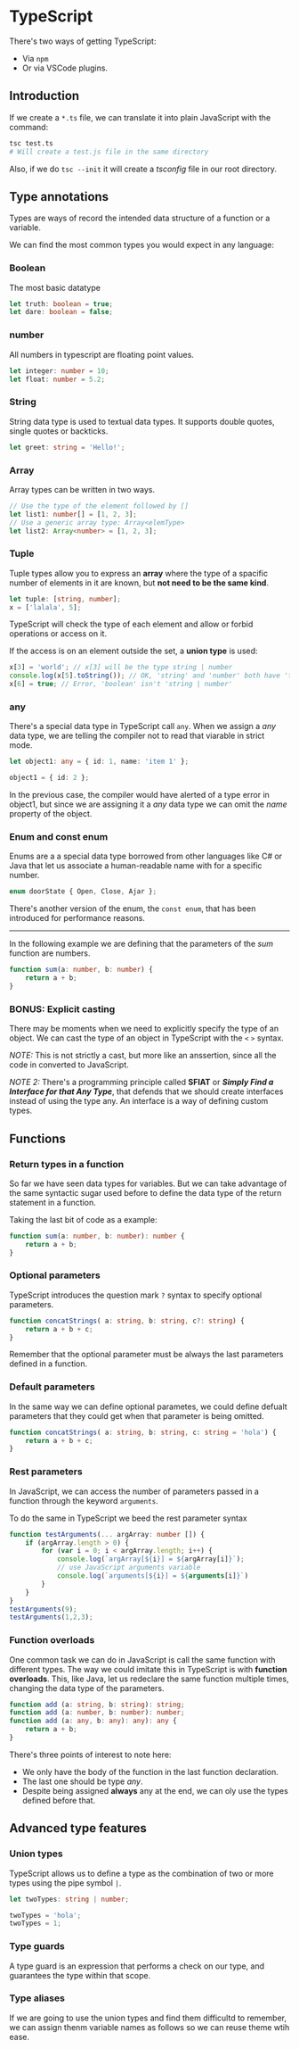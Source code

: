 # TypeScript

There's two ways of getting TypeScript:

- Via `npm`
- Or via VSCode plugins.

## Introduction

If we create a `*.ts` file, we can translate it into plain JavaScript with the command:

```zsh
tsc test.ts
# Will create a test.js file in the same directory
```

Also, if we do `tsc --init` it will create a *tsconfig* file in our root directory.

## Type annotations

Types are ways of record the intended data structure of a function or a variable.

We can find the most common types you would expect in any language:

### Boolean

The most basic datatype

```typescript
let truth: boolean = true;
let dare: boolean = false;
```

### number

All numbers in typescript are floating point values.

```typescript
let integer: number = 10;
let float: number = 5.2;
```

### String

String data type is used to textual data types. It supports double quotes, single quotes or backticks.

```typescript
let greet: string = 'Hello!';
```

### Array

Array types can be written in two ways.

```typescript
// Use the type of the element followed by []
let list1: number[] = [1, 2, 3];
// Use a generic array type: Array<elemType>
let list2: Array<number> = [1, 2, 3];
```

### Tuple

Tuple types allow you to express an **array** where the type of a spacific number of elements in it are known, but **not need to be the same kind**.

```typescript
let tuple: [string, number];
x = ['lalala', 5];
```

TypeScript will check the type of each element and allow or forbid operations or access on it.

If the access is on an element outside the set, a **union type** is used:

```typescript
x[3] = 'world'; // x[3] will be the type string | number
console.log(x[5].toString()); // OK, 'string' and 'number' both have 'toString'
x[6] = true; // Error, 'boolean' isn't 'string | number'
```

### any

There's a special data type in TypeScript call `any`.
When we assign a *any* data type, we are telling the compiler not to read that viarable in strict mode.

```typescript
let object1: any = { id: 1, name: 'item 1' };

object1 = { id: 2 };
```

In the previous case, the compiler would have alerted of a type error in object1, but since we are assigning it a *any* data type we can omit the *name* property of the object.

### Enum and const enum

Enums are a a special data type borrowed from other languages like C# or Java that let us associate a human-readable name with for a specific number.

```typescript
enum doorState { Open, Close, Ajar };
```

There's another version of the enum, the `const enum`, that has been introduced for performance reasons.

---

In the following example we are defining that the parameters of the _sum_ function are numbers.

```typescript
function sum(a: number, b: number) {
    return a + b;
}
```

### **BONUS:** Explicit casting

There may be moments when we need to explicitly specify the type of an object. We can cast the type of an object in TypeScript with the `<`  `>` syntax.

*NOTE:* This is not strictly a cast, but more like an anssertion, since all the code in converted to JavaScript.

*NOTE 2:* There's a programming principle called **SFIAT** or **_Simply Find a Interface for that Any Type_**, that defends that we should create interfaces instead of using the type any.
An interface is a way of defining custom types.

## Functions

### Return types in a function

So far we have seen data types for variables. But we can take advantage of the same syntactic sugar used before to define the data type of the return statement in a function.

Taking the last bit of code as a example:

```typescript
function sum(a: number, b: number): number {
    return a + b;
}
```

### Optional parameters

TypeScript introduces the question mark `?` syntax to specify optional parameters.

```typescript
function concatStrings( a: string, b: string, c?: string) {
    return a + b + c;
}
```

Remember that the optional parameter must be always the last parameters defined in a function.

### Default parameters

In the same way we can define optional parametes, we could define defualt parameters that they could get when that parameter is being omitted.

```typescript
function concatStrings( a: string, b: string, c: string = 'hola') {
    return a + b + c;
}
```

### Rest parameters

In JavaScript, we can access the number of parameters passed in a function through the keyword `arguments`.

To do the same in TypeScript we beed the rest parameter syntax

```typescript
function testArguments(... argArray: number []) {
    if (argArray.length > 0) {
        for (var i = 0; i < argArray.length; i++) {
            console.log(`argArray[${i}] = ${argArray[i]}`);
            // use JavaScript arguments variable
            console.log(`arguments[${i}] = ${arguments[i]}`)
        }
    }
}
testArguments(9);
testArguments(1,2,3);
```

### Function overloads

One common task we can do in JavaScript is call the same function with different types.
The way we could imitate this in TypeScript is with **function overloads**. This, like Java, let us redeclare the same function multiple times, changing the data type of the parameters.

```typescript
function add (a: string, b: string): string;
function add (a: number, b: number): number;
function add (a: any, b: any): any): any {
    return a + b;
}
```

There's three points of interest to note here:

- We only have the body of the function in the last function declaration.
- The last one should be type _any_.
- Despite being assigned **always** any at the end, we can oly use the types defined before that.

## Advanced type features

### Union types

TypeScript allows us to define a type as the combination of two or more types using the pipe symbol `|`.

```typescript
let twoTypes: string | number;

twoTypes = 'hola';
twoTypes = 1;
```

### Type guards

A type guard is an expression that performs a check on our type, and guarantees the type within that scope.

### Type aliases

If we are going to use the union types and find them difficultd to remember, we can assign thenm variable names as follows so we can reuse theme wtih ease.

